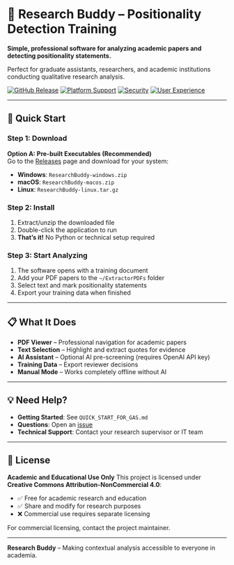 # 📖 Research Buddy – Positionality Detection Training

**Simple, professional software for analyzing academic papers and detecting positionality statements.**

Perfect for graduate assistants, researchers, and academic institutions conducting qualitative research analysis.  

[![GitHub Release](https://img.shields.io/github/v/release/OhioMathTeacher/research-buddy)](https://github.com/OhioMathTeacher/research-buddy/releases/latest)
[![Platform Support](https://img.shields.io/badge/platform-Windows%20%7C%20macOS%20%7C%20Linux-blue)](https://github.com/OhioMathTeacher/research-buddy/releases/latest)
[![Security](https://img.shields.io/badge/Security-Environment%20Variables-green)](#security)
[![User Experience](https://img.shields.io/badge/UX-Modern%20Launcher-brightgreen)](#launcher)

---

## 🚀 Quick Start

### Step 1: Download

**Option A: Pre-built Executables (Recommended)**  
Go to the [Releases](https://github.com/OhioMathTeacher/research-buddy/releases/latest) page and download for your system:
- **Windows**: `ResearchBuddy-windows.zip`
- **macOS**: `ResearchBuddy-macos.zip`
- **Linux**: `ResearchBuddy-linux.tar.gz`

### Step 2: Install

1. Extract/unzip the downloaded file
2. Double-click the application to run
3. **That’s it!** No Python or technical setup required

### Step 3: Start Analyzing

1. The software opens with a training document
2. Add your PDF papers to the `~/ExtractorPDFs` folder
3. Select text and mark positionality statements
4. Export your training data when finished

---

## 📋 What It Does

* **PDF Viewer** – Professional navigation for academic papers
* **Text Selection** – Highlight and extract quotes for evidence
* **AI Assistant** – Optional AI pre-screening (requires OpenAI API key)
* **Training Data** – Export reviewer decisions
* **Manual Mode** – Works completely offline without AI

---

## 💡 Need Help?

* **Getting Started**: See `QUICK_START_FOR_GAS.md`
* **Questions**: Open an [issue](https://github.com/OhioMathTeacher/research-buddy/issues)
* **Technical Support**: Contact your research supervisor or IT team

---

## 📄 License

**Academic and Educational Use Only**
This project is licensed under **Creative Commons Attribution-NonCommercial 4.0**:

* ✅ Free for academic research and education
* ✅ Share and modify for research purposes
* ❌ Commercial use requires separate licensing

For commercial licensing, contact the project maintainer.

---

**Research Buddy** – Making contextual analysis accessible to everyone in academia.
